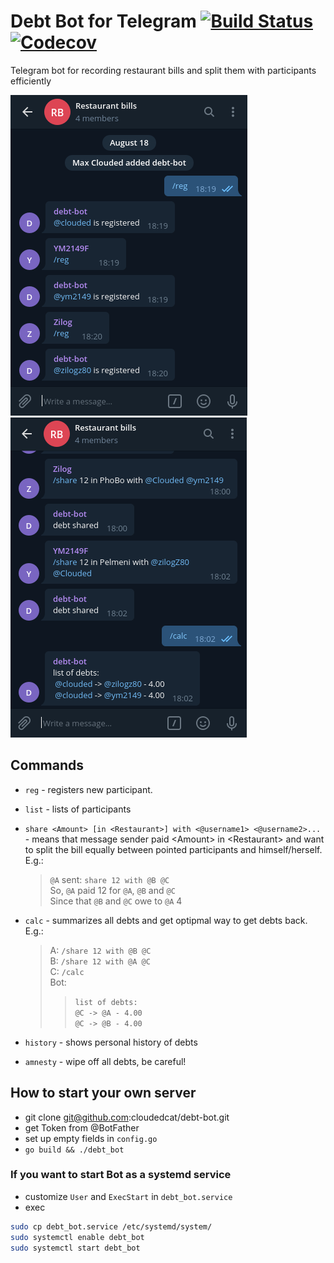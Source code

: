 # Debt Bot for Telegram [![Build Status](https://img.shields.io/travis/cloudedcat/debt-bot)](https://travis-ci.org/cloudedcat/debt-bot) [![Codecov](https://img.shields.io/codecov/c/github/cloudedcat/debt-bot)](https://codecov.io/gh/cloudedcat/debt-bot)

Telegram bot for recording restaurant bills and split them with participants efficiently

![Reg command](img/reg_example.png?raw=true) ![Share command](img/share_example.png?raw=true)

## Commands

* `reg` - registers new participant.
* `list` - lists of participants
* `share <Amount> [in <Restaurant>] with <@username1> <@username2>...` - means that message sender paid \<Amount> in \<Restaurant> and want to split the bill equally between pointed participants and himself/herself. E.g.:
    > `@A` sent: `share 12 with @B @C` \
    > So, `@A` paid 12 for `@A`, `@B` and `@C` \
    > Since that `@B` and `@C` owe to `@A` 4

* `calc` - summarizes all debts and get optipmal way to get debts back. E.g.:
    > A: `/share 12 with @B @C` \
    > B: `/share 12 with @A @C` \
    > C: `/calc` \
    > Bot:
    >> `list of debts:` \
    >> `@C -> @A - 4.00` \
    >> `@C -> @B - 4.00`

* `history` - shows personal history of debts
* `amnesty` - wipe off all debts, be careful!

## How to start your own server

* git clone git@github.com:cloudedcat/debt-bot.git
* get Token from @BotFather
* set up empty fields in `config.go`
* `go build && ./debt_bot`

### If you want to start Bot as a systemd service

* customize `User` and `ExecStart` in `debt_bot.service`
* exec

 ``` bash
 sudo cp debt_bot.service /etc/systemd/system/
 sudo systemctl enable debt_bot
 sudo systemctl start debt_bot
 ```
